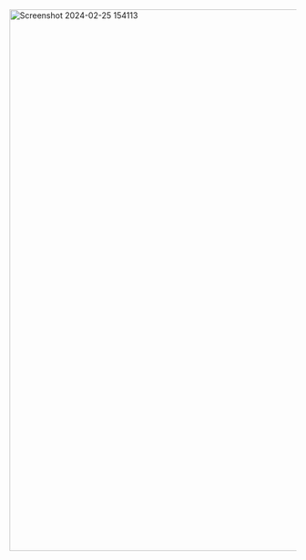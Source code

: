 <img width="950" alt="Screenshot 2024-02-25 154113" src="https://github.com/msriezq/poltek-database/assets/146205529/cc7b1d13-aede-48fa-9cd1-9548682e4147">
